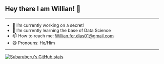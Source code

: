 ## Hey there I am Willian! 👋

---

- 🔭 I’m currently working on a secret!
- 🌱 I’m currently learning the base of Data Science
- 📫 How to reach me: Willian.fer.dias01@gmail.com 
- 😄 Pronouns: He/Him


---

[![Subaruberu's GitHub stats](https://github-readme-stats.vercel.app/api?username=Subaruberu&show_icons=true&theme=default&width=2050&height=500)](https://github.com/Subaruberu/github-readme-stats)
